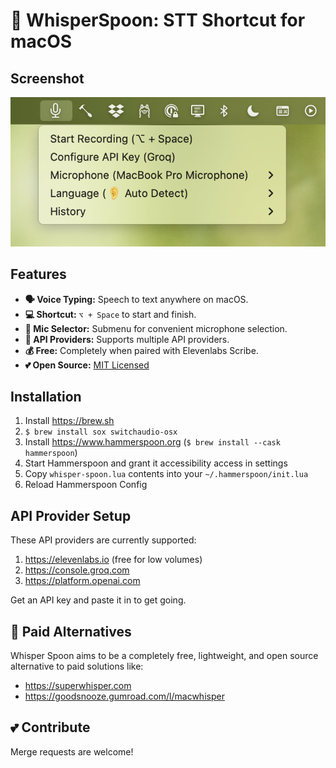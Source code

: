 # 🎤 WhisperSpoon: STT Shortcut for macOS

## Screenshot

![Screenshot](screenshot.png)

## Features

- **🗣 Voice Typing:** Speech to text anywhere on macOS.
- **💻 Shortcut:** `⌥ + Space` to start and finish.
- **🎤 Mic Selector:** Submenu for convenient microphone selection.
- **🤖 API Providers:** Supports multiple API providers.
- **💰 Free:** Completely when paired with Elevenlabs Scribe.
- **💕 Open Source:** [MIT Licensed](LICENSE)

## Installation

1. Install https://brew.sh
2. `$ brew install sox switchaudio-osx`
3. Install https://www.hammerspoon.org (`$ brew install --cask hammerspoon`)
4. Start Hammerspoon and grant it accessibility access in settings
5. Copy `whisper-spoon.lua` contents into your `~/.hammerspoon/init.lua`
6. Reload Hammerspoon Config

## API Provider Setup

These API providers are currently supported:

1. https://elevenlabs.io (free for low volumes)
2. https://console.groq.com
3. https://platform.openai.com

Get an API key and paste it in to get going.

## 💸 Paid Alternatives

Whisper Spoon aims to be a completely free, lightweight, and open source alternative to paid solutions like:

- https://superwhisper.com
- https://goodsnooze.gumroad.com/l/macwhisper

## 💕 Contribute

Merge requests are welcome!
